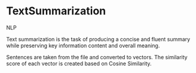 # TextSummarization
NLP

Text summarization is the task of producing a concise and fluent summary while preserving key information content and overall meaning.

Sentences are taken from the file and converted to vectors. The similarity score of each vector is created based on Cosine Similarity.  
